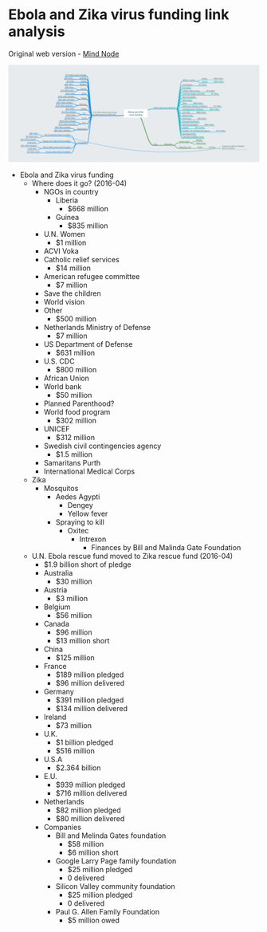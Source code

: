 # Ebola and Zika virus funding link analysis

Original web version - [Mind Node](https://my.mindnode.com/13Gu7yTLsYzsziexgTYNsBTg9sws5Vc7wJ5AFvFT)

![](screen-shot/ebola-and-zika-funding-link-analysis.png)

* Ebola and Zika virus funding
	* Where does it go? (2016-04)
		* NGOs in country
			* Liberia
				* $668 million
			* Guinea
				* $835 million
		* U.N. Women
			* $1 million
		* ACVI Voka
		* Catholic relief services
			* $14 million
		* American refugee committee
			* $7 million
		* Save the children
		* World vision
		* Other
			* $500 million
		* Netherlands Ministry of Defense
			* $7 million
		* US Department of Defense
			* $631 million
		* U.S. CDC
			* $800 million
		* African Union
		* World bank
			* $50 million
		* Planned Parenthood?
		* World food program
			* $302 million
		* UNICEF
			* $312 million
		* Swedish civil contingencies agency
			* $1.5 million
		* Samaritans Purth
		* International Medical Corps
	* Zika
		* Mosquitos
			* Aedes Agypti
				* Dengey
				* Yellow fever
			* Spraying to kill
				* Oxitec
					* Intrexon
						* Finances by Bill and Malinda Gate Foundation
	* U.N. Ebola rescue fund moved to Zika rescue fund (2016-04)
		* $1.9 billion short of pledge
		* Australia
			* $30 million
		* Austria
			* $3 million
		* Belgium
			* $56 million
		* Canada
			* $96 million
			* $13 million short
		* China
			* $125 million
		* France
			* $189 million pledged
			* $96 million delivered
		* Germany
			* $391 million pledged
			* $134 million delivered
		* Ireland
			* $73 million
		* U.K.
			* $1 billion pledged
			* $516 million
		* U.S.A
			* $2.364 billion
		* E.U.
			* $939 million pledged
			* $716 million delivered
		* Netherlands
			* $82 million pledged
			* $80 million delivered
		* Companies
			* Bill and Melinda Gates foundation
				* $58 million
				* $6 million short
			* Google Larry Page family foundation
				* $25 million pledged
				* 0 delivered
			* Silicon Valley community foundation
				* $25 million pledged
				* 0 delivered
			* Paul G. Allen Family Foundation
				* $5 million owed
